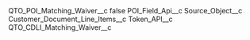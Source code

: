 <?xml version="1.0" encoding="UTF-8"?>
<CustomMetadata xmlns="http://soap.sforce.com/2006/04/metadata" xmlns:xsi="http://www.w3.org/2001/XMLSchema-instance" xmlns:xsd="http://www.w3.org/2001/XMLSchema">
    <label>QTO_POI_Matching_Waiver__c</label>
    <protected>false</protected>
    <values>
        <field>POI_Field_Api__c</field>
        <value xsi:nil="true"/>
    </values>
    <values>
        <field>Source_Object__c</field>
        <value xsi:type="xsd:string">Customer_Document_Line_Items__c</value>
    </values>
    <values>
        <field>Token_API__c</field>
        <value xsi:type="xsd:string">QTO_CDLI_Matching_Waiver__c</value>
    </values>
</CustomMetadata>
